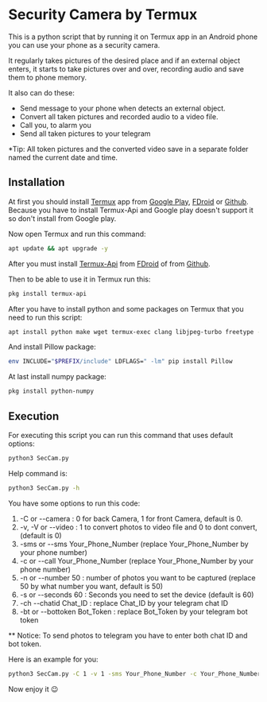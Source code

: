 # Security Camera by Termux

This is a python script that by running it on Termux app in an Android phone you can use your phone as a security camera.

It regularly takes pictures of the desired place and if an external object enters, it starts to take pictures over and over, recording audio and save them to phone memory.

It also can do these:
- Send message to your phone when detects an external object.
- Convert all taken pictures and recorded audio to a video file.
- Call you, to alarm you
- Send all taken pictures to your telegram

*Tip: All token pictures and the converted video save in a separate folder named the current date and time.



## Installation

At first you should install [Termux](https://github.com/termux/termux-app) app from [Google Play](https://play.google.com/store/apps/details?id=com.termux), [FDroid](https://f-droid.org/packages/com.termux/) or [Github](https://github.com/termux/termux-app/releases). Because you have to install Termux-Api and Google play doesn't support it so don't install from Google play.

Now open Termux and run this command:

```bash
apt update && apt upgrade -y
```

After you must install [Termux-Api](https://wiki.termux.com/wiki/Termux:API) from [FDroid](https://f-droid.org/packages/com.termux.api/) of from [Github](https://github.com/termux/termux-api).

Then to be able to use it in Termux run this:

```bash
pkg install termux-api
```

After you have to install python and some packages on Termux that you need to run this script:


```bash
apt install python make wget termux-exec clang libjpeg-turbo freetype -y
```

And install Pillow package:

```bash
env INCLUDE="$PREFIX/include" LDFLAGS=" -lm" pip install Pillow
```

At last install numpy package:

```bash
pkg install python-numpy
```



## Execution

For executing this script you can run this command that uses default options:

```bash
python3 SecCam.py
```

Help command is:

```bash
python3 SecCam.py -h
```

You have some options to run this code:

1. -C or --camera : 0 for back Camera, 1 for front Camera, default is 0.
2. -v, -V or --video : 1 to convert photos to video file and 0 to dont convert, (default is 0)
3. -sms or --sms Your_Phone_Number (replace Your_Phone_Number by your phone number)
4. -c or --call Your_Phone_Number (replace Your_Phone_Number by your phone number)
5. -n or --number 50 : number of photos you want to be captured (replace 50 by what number you want, default is 50)
6. -s or --seconds 60 : Seconds you need to set the device (default is 60)
7. -ch --chatid Chat_ID : replace Chat_ID by your telegram chat ID
8. -bt or --bottoken  Bot_Token : replace Bot_Token by your telegram bot token

** Notice: To send photos to telegram you have to enter both chat ID and bot token.

Here is an example for you:

```bash
python3 SecCam.py -C 1 -v 1 -sms Your_Phone_Number -c Your_Phone_Number -n 200 -s 180 -ch Chat_ID -bt Bot_Token
```
Now enjoy it 😉
